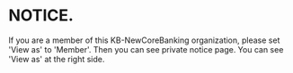 # NOTICE. 
If you are a member of this KB-NewCoreBanking organization, please set 'View as' to 'Member'. 
Then you can see private notice page. 
You can see 'View as' at the right side. 
